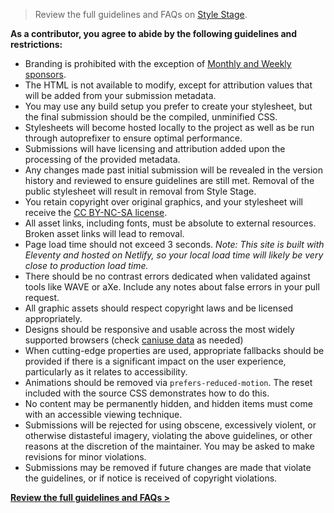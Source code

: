 > Review the full guidelines and FAQs on [Style Stage](https://stylestage.dev/guidelines).

**As a contributor, you agree to abide by the following guidelines and restrictions:**

- Branding is prohibited with the exception of [Monthly and Weekly sponsors](https://stylestage.dev/support/).
- The HTML is not available to modify, except for attribution values that will be added from your submission metadata.
- You may use any build setup you prefer to create your stylesheet, but the final submission should be the compiled, unminified CSS.
- Stylesheets will become hosted locally to the project as well as be run through autoprefixer to ensure optimal performance.
- Submissions will have licensing and attribution added upon the processing of the provided metadata.
- Any changes made past initial submission will be revealed in the version history and reviewed to ensure guidelines are still met. Removal of the public stylesheet will result in removal from Style Stage.
- You retain copyright over original graphics, and your stylesheet will receive the [CC BY-NC-SA license](https://creativecommons.org/licenses/by-nc-sa/3.0/).
- All asset links, including fonts, must be absolute to external resources. Broken asset links will lead to removal.
- Page load time should not exceed 3 seconds. _Note: This site is built with Eleventy and hosted on Netlify, so your local load time will likely be very close to production load time._
- There should be no contrast errors dedicated when validated against tools like WAVE or
  aXe. Include any notes about false errors in your pull request.
- All graphic assets should respect copyright laws and be licensed appropriately.
- Designs should be responsive and usable across the most widely supported browsers (check
  [caniuse data](https://caniuse.com) as needed)
- When cutting-edge properties are used, appropriate fallbacks should be provided if there
  is a significant impact on the user experience, particularly as it relates to
  accessibility.
- Animations should be removed via `prefers-reduced-motion`. The reset included with the source CSS demonstrates how to do this.
- No content may be permanently hidden, and hidden items must come with an accessible viewing technique.
- Submissions will be rejected for using obscene, excessively violent, or otherwise
  distasteful imagery, violating the above guidelines, or other reasons at the discretion
  of the maintainer. You may be asked to make revisions for minor violations.
- Submissions may be removed if future changes are made that violate the guidelines, or if
  notice is received of copyright violations.

**[Review the full guidelines and FAQs >](https://stylestage.dev/guidelines)**
